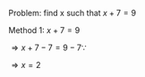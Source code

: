 Problem: find x such that $x + 7 = 9$

Method 1:
$x + 7 = 9$

$\Rightarrow x + 7 - 7 = 9 - 7 \because$

$\Rightarrow x = 2$

